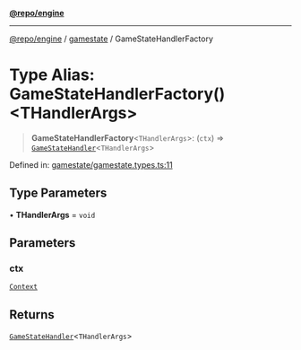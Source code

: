 [**@repo/engine**](../../README.md)

***

[@repo/engine](../../modules.md) / [gamestate](../README.md) / GameStateHandlerFactory

# Type Alias: GameStateHandlerFactory()\<THandlerArgs\>

> **GameStateHandlerFactory**\<`THandlerArgs`\>: (`ctx`) => [`GameStateHandler`](../interfaces/GameStateHandler.md)\<`THandlerArgs`\>

Defined in: [gamestate/gamestate.types.ts:11](https://github.com/alexqguo/drinking-board-game-v3/blob/9ddda8d861e3b4d27c5ea796edff73f427a6ace0/packages/engine/src/gamestate/gamestate.types.ts#L11)

## Type Parameters

• **THandlerArgs** = `void`

## Parameters

### ctx

[`Context`](../../context/classes/Context.md)

## Returns

[`GameStateHandler`](../interfaces/GameStateHandler.md)\<`THandlerArgs`\>
